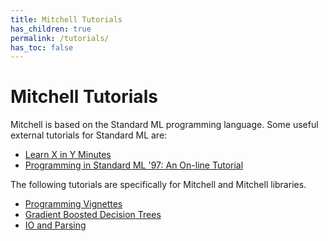 ```yaml
---
title: Mitchell Tutorials
has_children: true
permalink: /tutorials/
has_toc: false
---
```

# Mitchell Tutorials

Mitchell is based on the Standard ML programming language.
Some useful external tutorials for Standard ML are:

- [Learn X in Y Minutes](https://learnxinyminutes.com/docs/standard-ml/)
- [Programming in Standard ML '97: An On-line Tutorial](http://homepages.inf.ed.ac.uk/stg/NOTES/node2.html)

The following tutorials are specifically for Mitchell and Mitchell libraries.

- [Programming Vignettes](./vignettes.md)
- [Gradient Boosted Decision Trees](./tutorial-gbdt.md)
- [IO and Parsing](./tutorial-io-parsing.md)
